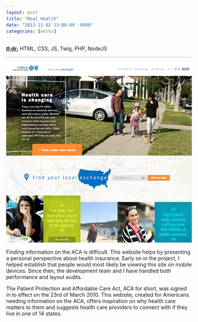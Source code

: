 ```yaml
---
layout: post
title: "Real Health"
date: "2013-11-02 13:00:00 -0400"
categories: [works]
---
```


<a href="http://real-health.com" rel="nofollow" target="_blank"><strong>tl;dr:</strong></a> HTML, CSS, JS, Twig, PHP, NodeJS

![Desktop Screenshot](/img/works/real-health.jpg "Real Health Homepage")

Finding information on the ACA is difficult. This website helps by presenting a
personal perspective about health insurance. Early on in the project, I helped
establish that people would most likely be viewing this site on mobile devices.
Since then, the development team and I have handled both performance and layout
audits.

The Patient Protection and Affordable Care Act, ACA for short, was signed in to
effect on the 23rd of March 2010. This website, created for Americans needing
information on the ACA, offers inspiration on why health care matters to them
and suggests health care providers to connect with if they live in one of 14
states.
